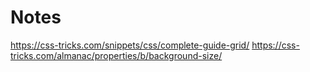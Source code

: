 # Notes

https://css-tricks.com/snippets/css/complete-guide-grid/
https://css-tricks.com/almanac/properties/b/background-size/